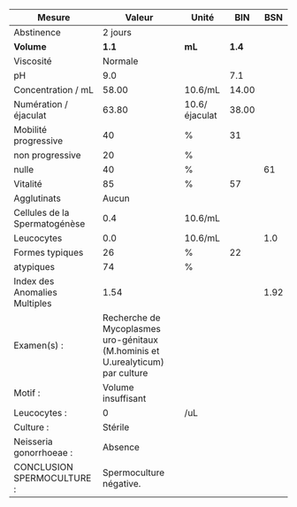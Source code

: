 |            Mesure           |                                    Valeur                                    |    Unité    |  BIN  | BSN|
|-----------------------------|------------------------------------------------------------------------------|-------------|-------|----|
|          Abstinence         |                                    2 jours                                   |             |       |    |
|          **Volume**         |                                    **1.1**                                   |    **mL**   |**1.4**|    |
|          Viscosité          |                                    Normale                                   |             |       |    |
|              pH             |                                      9.0                                     |             |  7.1  |    |
|      Concentration / mL     |                                     58.00                                    |   10.6/mL   | 14.00 |    |
|    Numération / éjaculat    |                                     63.80                                    |10.6/éjaculat| 38.00 |    |
|     Mobilité progressive    |                                      40                                      |      %      |   31  |    |
|       non progressive       |                                      20                                      |      %      |       |    |
|            nulle            |                                      40                                      |      %      |       | 61 |
|           Vitalité          |                                      85                                      |      %      |   57  |    |
|         Agglutinats         |                                     Aucun                                    |             |       |    |
|Cellules de la Spermatogénèse|                                      0.4                                     |   10.6/mL   |       |    |
|          Leucocytes         |                                      0.0                                     |   10.6/mL   |       | 1.0|
|       Formes typiques       |                                      26                                      |      %      |   22  |    |
|          atypiques          |                                      74                                      |      %      |       |    |
|Index des Anomalies Multiples|                                     1.54                                     |             |       |1.92|
|         Examen(s) :         |Recherche de Mycoplasmes uro-génitaux (M.hominis et U.urealyticum) par culture|             |       |    |
|           Motif :           |                              Volume insuffisant                              |             |       |    |
|         Leucocytes :        |                                       0                                      |     /uL     |       |    |
|          Culture :          |                                    Stérile                                   |             |       |    |
|   Neisseria gonorrhoeae :   |                                    Absence                                   |             |       |    |
|  CONCLUSION SPERMOCULTURE : |                            Spermoculture négative.                           |             |       |    |